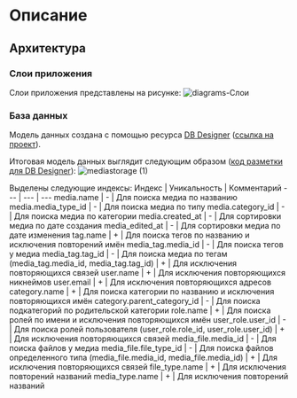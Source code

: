 # Описание

## Архитектура
### Слои приложения
Слои приложения представлены на рисунке:
![diagrams-Слои](https://github.com/Korepanov01/MediaStorage/assets/87029646/4f184561-1588-41e0-8026-c3bdb4ba15d9)

### База данных
Модель данных создана с помощью ресурса [DB Designer](https://dbdesigner.net) ([cсылка на проект](https://dbdesigner.page.link/4bQb9XbETWbZPmYv9)).

Итоговая модель данных выглядит следующим образом ([код разметки для DB Designer](doc/data/dbdesigner.code)):
![mediastorage (1)](https://github.com/Korepanov01/MediaStorage/assets/87029646/29899cff-1455-4aa0-b5e1-c0bec03be7cf)

Выделены следующие индексы:
Индекс | Уникальность | Комментарий
--- | --- | ---
media.name | - | Для поиска медиа по названию
media.media_type_id | - | Для поиска медиа по типу
media.category_id | - | Для поиска медиа по категории
media.created_at | - | Для сортировки медиа по дате создания
media_edited_at | - | Для сортировки медиа по дате изменения
tag.name | + | Для поиска тегов по названию и исключения повторений имён
media_tag.media_id | - | Для поиска тегов у медиа
media_tag.tag_id | - | Для поиска медиа по тегам
(media_tag.media_id, media_tag.tag_id) | + | Для исключения повторяющихся связей
user.name | + | Для исключения повторяющихся никнеймов
user.email | + | Для исключения повторяющихся адресов
category.name | + | Для поиска категории по названию и исключения повторяющихся имён
category.parent_category_id | - | Для поиска подкатегорий по родительской категории
role.name | + | Для поиска ролей по имени и исключения повторяющихся имён
user_role.user_id | - | Для поиска ролей пользователя
(user_role.role_id, user_role.user_id) | + | Для исключения повторяющихся связей
media_file.media_id | - | Для поиска файлов у медиа
media_file.file_type_id | - | Для поиска файлов определенного типа
(media_file.media_id, media_file.media_id) | + | Для исключения повторяющихся связей
file_type.name | + | Для исключения повторений названий
media_type.name | + | Для исключения повторений названий
